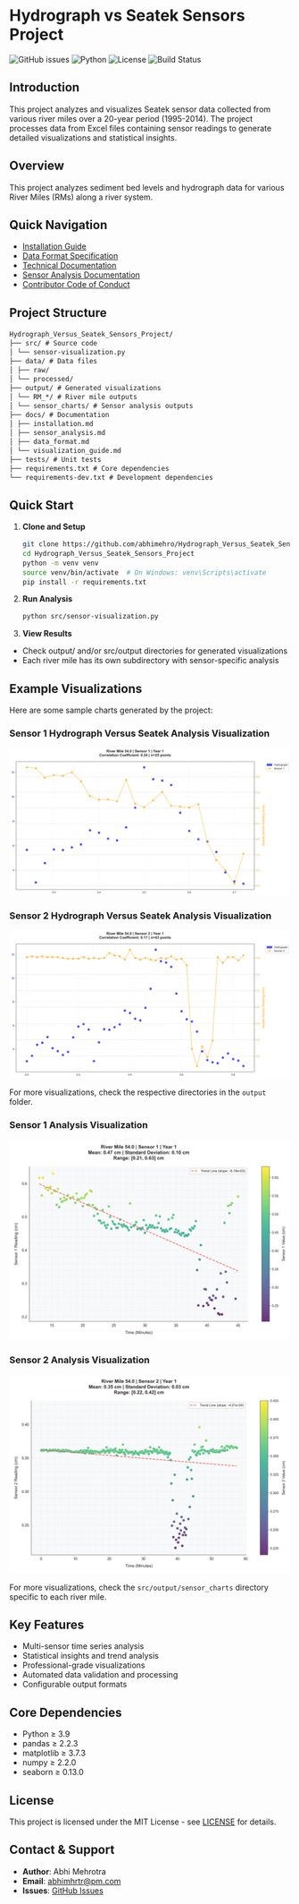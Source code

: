 # Hydrograph vs Seatek Sensors Project

![GitHub issues](https://img.shields.io/github/issues/abhimehro/Hydrograph_Versus_Seatek_Sensors_Project)
![Python](https://img.shields.io/badge/python-3.9%2B-blue)
![License](https://img.shields.io/github/license/abhimehro/Hydrograph_Versus_Seatek_Sensors_Project)
![Build Status](https://img.shields.io/github/actions/workflow/status/abhimehro/Hydrograph_Versus_Seatek_Sensors_Project/build.yml)

## Introduction
This project analyzes and visualizes Seatek sensor data collected from various river miles over a 20-year period (1995-2014). The project processes data from Excel files containing sensor readings to generate detailed visualizations and statistical insights.

## Overview
This project analyzes sediment bed levels and hydrograph data for various River Miles (RMs) along a river system.

## Quick Navigation
- [Installation Guide](docs/installation.md)
- [Data Format Specification](docs/technical/data_format.md)
- [Technical Documentation](docs/technical/Technical%20Documentation)
- [Sensor Analysis Documentation](docs/visualization/sensor_analysis.md)
- [Contributor Code of Conduct](https://github.com/abhimehro/Hydrograph_Versus_Seatek_Sensors_Project/blob/main/docs/CODE_OF_CONDUCT.md)

## Project Structure
```
Hydrograph_Versus_Seatek_Sensors_Project/
├── src/ # Source code
│ └── sensor-visualization.py
├── data/ # Data files
│ ├── raw/
│ └── processed/
├── output/ # Generated visualizations
│ └── RM_*/ # River mile outputs
│ └── sensor_charts/ # Sensor analysis outputs
├── docs/ # Documentation
│ ├── installation.md
│ ├── sensor_analysis.md
│ ├── data_format.md
│ └── visualization_guide.md
├── tests/ # Unit tests
├── requirements.txt # Core dependencies
└── requirements-dev.txt # Development dependencies
```

## Quick Start

1. **Clone and Setup**
   ```bash
   git clone https://github.com/abhimehro/Hydrograph_Versus_Seatek_Sensors_Project.git
   cd Hydrograph_Versus_Seatek_Sensors_Project
   python -m venv venv
   source venv/bin/activate  # On Windows: venv\Scripts\activate
   pip install -r requirements.txt
   ```

2. **Run Analysis**
   ```bash
   python src/sensor-visualization.py
   ```

3. **View Results**
  - Check output/ and/or src/output directories for generated visualizations
  - Each river mile has its own subdirectory with sensor-specific analysis
  
## Example Visualizations

Here are some sample charts generated by the project:

### Sensor 1 Hydrograph Versus Seatek Analysis Visualization
![RM 54.0 Year_1_Sensor 1 Chart](output/RM_54.0/RM_54.0_Year_1_Sensor%201.png)

### Sensor 2 Hydrograph Versus Seatek Analysis Visualization
![RM 54.0 Year_1_Sensor 2 Chart](output/RM_54.0/RM_54.0_Year_1_Sensor%202.png)

For more visualizations, check the respective directories in the `output` folder.

### Sensor 1 Analysis Visualization
![Sensor 1 Chart](src/output/RM_54.0/sensor_charts/Sensor_1/RM_54.0_Year_1_Sensor_1.png)

### Sensor 2 Analysis Visualization
![Sensor 2 Chart](src/output/RM_54.0/sensor_charts/Sensor_2/RM_54.0_Year_1_Sensor_2.png)

For more visualizations, check the `src/output/sensor_charts` directory specific to each river mile.

## Key Features
- Multi-sensor time series analysis
- Statistical insights and trend analysis
- Professional-grade visualizations
- Automated data validation and processing
- Configurable output formats

## Core Dependencies
- Python ≥ 3.9
- pandas ≥ 2.2.3
- matplotlib ≥ 3.7.3
- numpy ≥ 2.2.0
- seaborn ≥ 0.13.0

## License
This project is licensed under the MIT License - see [LICENSE](LICENSE) for details.

## Contact & Support
- **Author**: Abhi Mehrotra
- **Email**: abhimhrtr@pm.com
- **Issues**: [GitHub Issues](https://github.com/abhimehro/Hydrograph_Versus_Seatek_Sensors_Project/issues)
